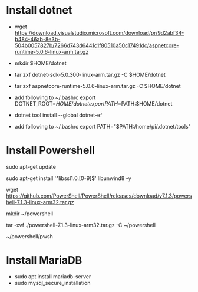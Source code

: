 # Install dotnet
-  wget https://download.visualstudio.microsoft.com/download/pr/9d2abf34-b484-46ab-8e3b-504b0057827b/7266d743d6441c1f80510a50c17491dc/aspnetcore-runtime-5.0.6-linux-arm.tar.gz

- mkdir $HOME/dotnet
- tar zxf dotnet-sdk-5.0.300-linux-arm.tar.gz -C $HOME/dotnet
- tar zxf aspnetcore-runtime-5.0.6-linux-arm.tar.gz -C $HOME/dotnet

- add following to ~/.bashrc
export DOTNET_ROOT=$HOME/dotnet
export PATH=$PATH:$HOME/dotnet

- dotnet tool install --global dotnet-ef

- add following to ~/.bashrc
export PATH="$PATH:/home/pi/.dotnet/tools"

# Install Powershell

sudo apt-get update

sudo apt-get install '^libssl1.0.[0-9]$' libunwind8 -y

wget https://github.com/PowerShell/PowerShell/releases/download/v7.1.3/powershell-7.1.3-linux-arm32.tar.gz

mkdir ~/powershell

tar -xvf ./powershell-7.1.3-linux-arm32.tar.gz -C ~/powershell

~/powershell/pwsh


# Install MariaDB

- sudo apt install mariadb-server
- sudo mysql_secure_installation